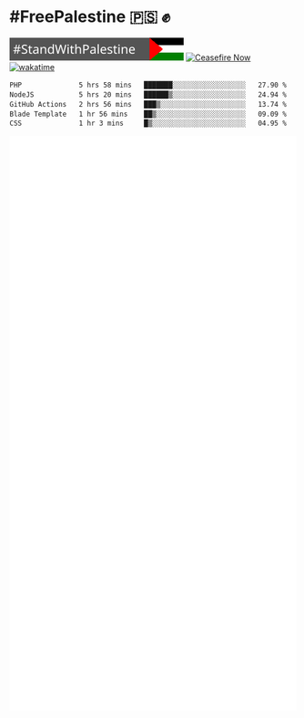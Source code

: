 # #FreePalestine 🇵🇸 ✊

[![github](https://raw.githubusercontent.com/saedyousef/StandWithPalestine/main/badges/flat/StandWithPalestine.svg)](https://github.com/saedyousef/StandWithPalestine)
[![Ceasefire Now](https://badge.techforpalestine.org/default)](https://techforpalestine.org/learn-more)
[![wakatime](https://wakatime.com/badge/user/03bf07e2-4c78-4826-8603-8922f0241061.svg)](https://wakatime.com/@03bf07e2-4c78-4826-8603-8922f0241061)
<!-- [![committers.top badge](https://user-badge.committers.top/jordan_private/saedyousef.svg)](https://user-badge.committers.top/jordan_private/saedyousef) -->

<!-- ![Profile Views](https://visitor-badge.glitch.me/badge?page_id=saedyousef.saedyousef&left_color=grey&right_color=blue&left_text=👀+Profile+Views) -->



<!-- <img src="https://github-readme-stats.vercel.app/api?username=saedyousef&show_icons=true&count_private=true" width="100%" /> --> 

<!--START_SECTION:waka-->

```txt
PHP              5 hrs 58 mins   ███████░░░░░░░░░░░░░░░░░░   27.90 %
NodeJS           5 hrs 20 mins   ██████▒░░░░░░░░░░░░░░░░░░   24.94 %
GitHub Actions   2 hrs 56 mins   ███▒░░░░░░░░░░░░░░░░░░░░░   13.74 %
Blade Template   1 hr 56 mins    ██▒░░░░░░░░░░░░░░░░░░░░░░   09.09 %
CSS              1 hr 3 mins     █▒░░░░░░░░░░░░░░░░░░░░░░░   04.95 %
```

<!--END_SECTION:waka-->
    
<!-- ![github contribution grid snake animation](https://raw.githubusercontent.com/saedyousef/saedyousef/output/github-contribution-grid-snake.svg) -->


![Metrics](./github-metrics.svg)